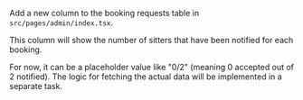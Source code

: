 Add a new column to the booking requests table in `src/pages/admin/index.tsx`.

This column will show the number of sitters that have been notified for each booking.

For now, it can be a placeholder value like "0/2" (meaning 0 accepted out of 2 notified). The logic for fetching the actual data will be implemented in a separate task.